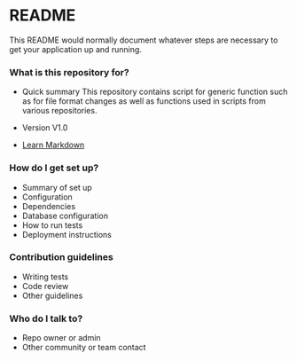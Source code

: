 # README #

This README would normally document whatever steps are necessary to get your application up and running.

### What is this repository for? ###

* Quick summary
This repository contains script for generic function such as for file format changes as well as functions used in scripts from various repositories.

* Version
V1.0

* [Learn Markdown](https://bitbucket.org/tutorials/markdowndemo)

### How do I get set up? ###

* Summary of set up
* Configuration
* Dependencies
* Database configuration
* How to run tests
* Deployment instructions

### Contribution guidelines ###

* Writing tests
* Code review
* Other guidelines

### Who do I talk to? ###

* Repo owner or admin
* Other community or team contact